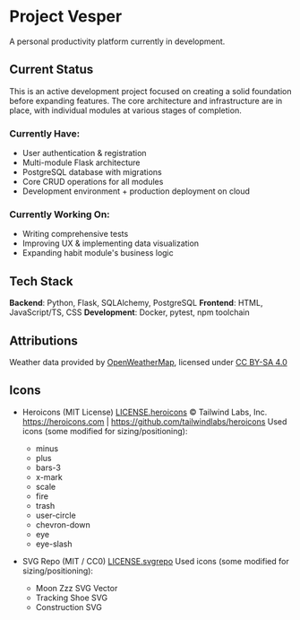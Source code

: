 # Project Vesper
A personal productivity platform currently in development.

## Current Status
This is an active development project focused on creating a solid foundation before expanding features. 
The core architecture and infrastructure are in place, with individual modules at various stages of completion.

### Currently Have:
- User authentication & registration
- Multi-module Flask architecture
- PostgreSQL database with migrations
- Core CRUD operations for all modules
- Development environment + production deployment on cloud

### Currently Working On:
- Writing comprehensive tests
- Improving UX & implementing data visualization
- Expanding habit module's business logic
  
## Tech Stack
**Backend**: Python, Flask, SQLAlchemy, PostgreSQL
**Frontend**: HTML, JavaScript/TS, CSS
**Development**: Docker, pytest, npm toolchain




## Attributions
Weather data provided by [OpenWeatherMap](https://openweathermap.org/), licensed under [CC BY-SA 4.0](https://creativecommons.org/licenses/by-sa/4.0/)

## Icons
- Heroicons (MIT License) [LICENSE.heroicons](app/static_src/img/icons/originals/LICENSE.heroicons)
  © Tailwind Labs, Inc.
  https://heroicons.com | https://github.com/tailwindlabs/heroicons
  Used icons (some modified for sizing/positioning):
  - minus
  - plus
  - bars-3
  - x-mark
  - scale
  - fire
  - trash
  - user-circle
  - chevron-down
  - eye
  - eye-slash

- SVG Repo (MIT / CC0) [LICENSE.svgrepo](app/static_src/img/icons/originals/LICENSE.svgrepo)
  Used icons (some modified for sizing/positioning):
  - Moon Zzz SVG Vector
  - Tracking Shoe SVG
  - Construction SVG